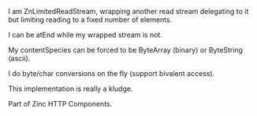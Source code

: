 I am ZnLimitedReadStream, wrapping another read stream delegating to it 
but limiting reading to a fixed number of elements.

I can be atEnd while my wrapped stream is not.

My contentSpecies can be forced to be ByteArray (binary) or ByteString (ascii).

I do byte/char conversions on the fly (support bivalent access).

This implementation is really a kludge.

Part of Zinc HTTP Components.